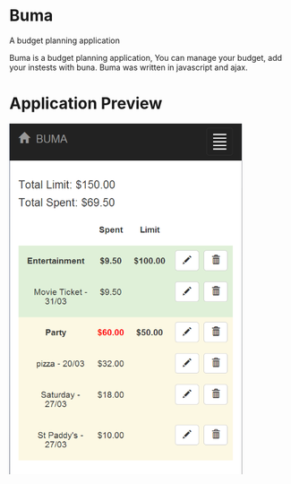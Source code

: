 # Buma
A budget planning application

Buma is a budget planning application, You can manage your budget, add your instests with buna.
Buma was written in javascript and ajax. 

# Application Preview

![My image](https://github.com/zack-liruipeng/buma/blob/master/images/sample.png)
